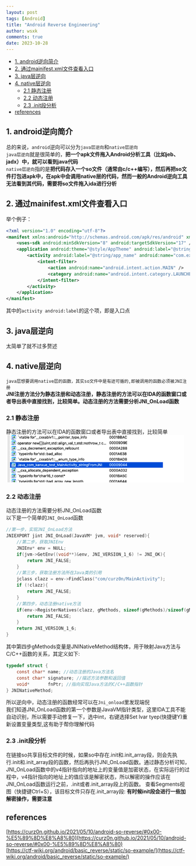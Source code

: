 ```yaml
---
layout: post
tags: [Android]
title: "Android Reverse Engineering"
author: wsxk
comments: true
date: 2023-10-28
---
```


- [1. android逆向简介](#1-android逆向简介)
- [2. 通过mainifest.xml文件查看入口](#2-通过mainifestxml文件查看入口)
- [3. java层逆向](#3-java层逆向)
- [4. native层逆向](#4-native层逆向)
  - [2.1 静态注册](#21-静态注册)
  - [2.2 动态注册](#22-动态注册)
  - [2.3 .init段分析](#23-init段分析)
- [references](#references)


## 1. android逆向简介<br>
总的来说，`android`逆向可以分为`java层逆向`和`native层逆向`<br>
`java层逆向`就是很简单的，**把一个apk文件拖入Android分析工具（比如jeb、jadx）中，就可以看到java代码**<br>
`native层逆向`指的是**把代码存入一个so文件（通常由c/c++编写），然后再把so文件打包进apk中，在apk中会调用native层的代码，然而一般的Android逆向工具无法看到其代码，需要将so文件拖入ida进行分析**<br>

## 2. 通过mainifest.xml文件查看入口<br>
举个例子：
```xml
<?xml version="1.0" encoding="utf-8"?>
<manifest xmlns:android="http://schemas.android.com/apk/res/android" xmlns:app="http://schemas.android.com/apk/res-auto" android:versionCode="1" android:versionName="1.0" package="com.example.mobicrackndk">
    <uses-sdk android:minSdkVersion="8" android:targetSdkVersion="17" />
    <application android:theme="@style/AppTheme" android:label="@string/app_name" android:icon="@drawable/ic_launcher" android:allowBackup="true">
        <activity android:label="@string/app_name" android:name="com.example.mobicrackndk.CrackMe">
            <intent-filter>
                <action android:name="android.intent.action.MAIN" />
                <category android:name="android.intent.category.LAUNCHER" />
            </intent-filter>
        </activity>
    </application>
</manifest>
```
其中的`activity android:label`的这个项，即是入口点<br>

## 3. java层逆向<br>
太简单了就不过多赘述<br>

## 4. native层逆向<br>
`java层想要调用native层的函数，其实so文件中是有迹可循的,即被调用的函数必须被JNI注册`<br>
**JNI注册方法分为静态注册和动态注册，静态注册的方法可以在IDA的函数窗口或者导出表中直接找到，比较简单。动态注册的方法需要分析JNI_OnLoad函数**<br>
### 2.1 静态注册<br>
静态注册的方法可以在IDA的函数窗口或者导出表中直接找到，比较简单<br>
![](https://raw.githubusercontent.com/wsxk/wsxk_pictures/main/2023-7-6/20231029001749.png)

### 2.2 动态注册<br>
动态注册的方法需要分析JNI_OnLoad函数<br>
以下是一个简单的`JNI_OnLoad`函数<br>
```c
//第一步，实现JNI_OnLoad方法
JNIEXPORT jint JNI_OnLoad(JavaVM* jvm, void* reserved){
    //第二步，获取JNIEnv
    JNIEnv* env = NULL;
    if(jvm->GetEnv((void**)&env, JNI_VERSION_1_6) != JNI_OK){
        return JNI_FALSE;
    }
    //第三步，获取注册方法所在Java类的引用
    jclass clazz = env->FindClass("com/curz0n/MainActivity");
    if (!clazz){
        return JNI_FALSE;
    }
    //第四步，动态注册native方法
    if(env->RegisterNatives(clazz, gMethods, sizeof(gMethods)/sizeof(gMethods[0]))){
        return JNI_FALSE;
    }
    return JNI_VERSION_1_6;
}
```
其中第四步gMethods变量是JNINativeMethod结构体，用于映射Java方法与C/C++函数的关系，其定义如下:
```c
typedef struct {
    const char* name; //动态注册的Java方法名
    const char* signature; //描述方法参数和返回值
    void*       fnPtr; //指向实现Java方法的C/C++函数指针
} JNINativeMethod;
```
所以逆向中，动态注册的函数经常可以在`Jni_onload`里发现端倪<br>
我们知道JNI_OnLoad函数的第一个参数是JavaVM指针类型，这里IDA工具不能自动识别，所以需要手动修复一下，选中int，右键选择Set lvar tyep(快捷键Y)重新设置变量类型,这有助于帮你理解代码<br>

### 2.3 .init段分析
在链接so共享目标文件的时候，如果so中存在.init和.init_array段，则会先执行.init和.init_array段的函数，然后再执行JNI_OnLoad函数。通过静态分析可知，JNI_OnLoad函数中的v4指针指向的地址上的变量值是加密状态，在实际运行的过程中，v4指针指向的地址上的值应该是解密状态，所以解密的操作应该在JNI_OnLoad函数运行之前，.init或者.init_array段上的函数。
查看Segments视图（快捷键Ctrl+S），该目标文件只存在.init_array段:
**有时候init段会进行一些加解密操作，需要注意**<br>

## references<br>
[https://curz0n.github.io/2021/05/10/android-so-reverse/#0x00-%E5%89%8D%E8%A8%80](https://curz0n.github.io/2021/05/10/android-so-reverse/#0x00-%E5%89%8D%E8%A8%80)<br>
[https://ctf-wiki.org/android/basic_reverse/static/so-example/](https://ctf-wiki.org/android/basic_reverse/static/so-example/)<br>